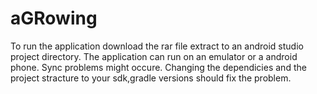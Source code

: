 # aGRowing

To run the application download the rar file extract to an android studio project directory.
The application can run on an emulator or a android phone.
Sync problems might occure.
Changing the dependicies and the project stracture to your sdk,gradle versions should fix the problem.
